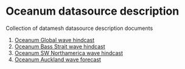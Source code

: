 # Oceanum datasource description

Collection of datamesh datasource description documents

1. [Oceanum Global wave hindcast](./oceanum_global_wave_hindcast_specification.pdf)
2. [Oceanum Bass Strait wave hindcast](./oceanum_bass_strait_wave_hindcast.pdf)
3. [Oceanum SW Northamerica wave hindcast](./oceanum_sw_northamerica_wave_hindcast.pdf)
3. [Oceanum Auckland wave forecast](./oceanum_auckland_wave_forecast_specification.pdf)